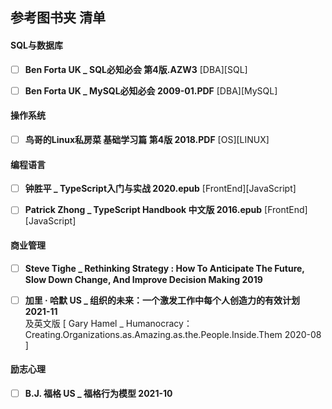 ## 参考图书夹 清单

#### SQL与数据库
- [ ]  __Ben Forta  UK _ SQL必知必会  第4版.AZW3__   [DBA][SQL]   
- [ ]  __Ben Forta  UK _ MySQL必知必会   2009-01.PDF__  [DBA][MySQL]  


#### 操作系统
- [ ]  __鸟哥的Linux私房菜 基础学习篇 第4版  2018.PDF__  [OS][LINUX]         


#### 编程语言   
- [ ]  __钟胜平 _ TypeScript入门与实战 2020.epub__  [FrontEnd][JavaScript]    
- [ ]  __Patrick Zhong _ TypeScript Handbook 中文版  2016.epub__    [FrontEnd][JavaScript]    



#### 商业管理
- [ ]  __Steve Tighe _ Rethinking Strategy : How To Anticipate The Future, Slow Down Change, And Improve Decision Making  2019__      
- [ ]  __加里 · 哈默  US _ 组织的未来：一个激发工作中每个人创造力的有效计划   2021-11__      
   及英文版 [ Gary Hamel _ Humanocracy：Creating.Organizations.as.Amazing.as.the.People.Inside.Them   2020-08 ]     


#### 励志心理
- [ ]  __B.J. 福格  US _ 福格行为模型   2021-10__    


